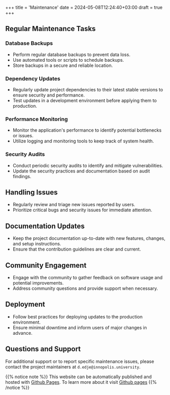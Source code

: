 +++
title = 'Maintenance'
date = 2024-05-08T12:24:40+03:00
draft = true
+++

## Regular Maintenance Tasks

### Database Backups

- Perform regular database backups to prevent data loss.
- Use automated tools or scripts to schedule backups.
- Store backups in a secure and reliable location.

### Dependency Updates

- Regularly update project dependencies to their latest stable versions to ensure security and performance.
- Test updates in a development environment before applying them to production.

### Performance Monitoring

- Monitor the application's performance to identify potential bottlenecks or issues.
- Utilize logging and monitoring tools to keep track of system health.

### Security Audits

- Conduct periodic security audits to identify and mitigate vulnerabilities.
- Update the security practices and documentation based on audit findings.

## Handling Issues

- Regularly review and triage new issues reported by users.
- Prioritize critical bugs and security issues for immediate attention.

## Documentation Updates

- Keep the project documentation up-to-date with new features, changes, and setup instructions.
- Ensure that the contribution guidelines are clear and current.

## Community Engagement

- Engage with the community to gather feedback on software usage and potential improvements.
- Address community questions and provide support when necessary.

## Deployment

- Follow best practices for deploying updates to the production environment.
- Ensure minimal downtime and inform users of major changes in advance.

## Questions and Support

For additional support or to report specific maintenance issues, please contact the project maintainers at `d.edje@innopolis.university`.

{{% notice note %}}
This website can be automatically published and hosted with [Github Pages](https://pages.github.com/). To learn more about it visit [Github pages](https://gohugo.io/hosting-and-deployment/hosting-on-github/)
{{% /notice %}}